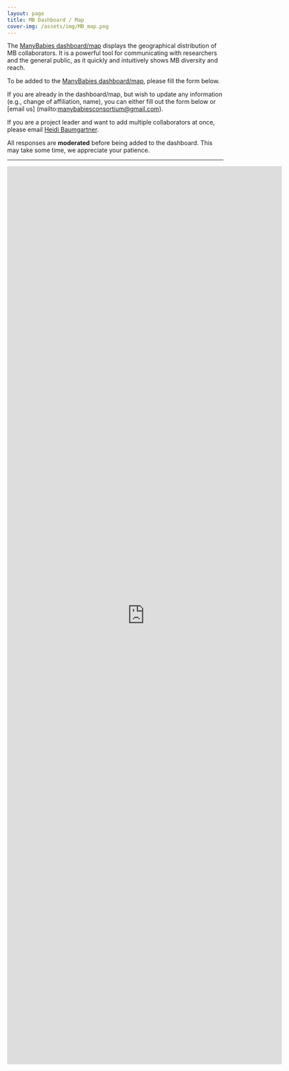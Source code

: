```yaml
---
layout: page
title: MB Dashboard / Map
cover-img: /assets/img/MB_map.png
---
```


<!--

-->

The [ManyBabies dashboard/map](https://manybabies.shinyapps.io/shiny_mb_map/) displays the geographical distribution of MB collaborators. It is a powerful tool for communicating with researchers and the general public, as it quickly and intuitively shows MB diversity and reach.

To be added to the [ManyBabies dashboard/map](https://manybabies.shinyapps.io/shiny_mb_map/), please fill the form below.

If you are already in the dashboard/map, but wish to update any information (e.g., change of affiliation, name), you can either fill out the form below or [email us] (mailto:manybabiesconsortium@gmail.com).

If you are a project leader and want to add multiple collaborators at once, please email [Heidi Baumgartner](mailto:heidib@stanford.edu).

All responses are **moderated** before being added to the dashboard. This may take some time, we appreciate your patience.

***
<iframe src="https://docs.google.com/forms/d/e/1FAIpQLSc8_SKJ0TD0MdRTNsf_f84olEc4MAxSFkA1BtAxDjX-OdlWuw/viewform?embedded=true" width="640" height="2089" frameborder="0" marginheight="0" marginwidth="0">Loading…</iframe>